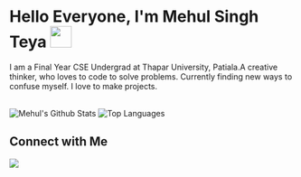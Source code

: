 # Hello Everyone, I'm Mehul Singh Teya <img src='https://raw.githubusercontent.com/daxter-army/daxter-army.github.io/master/static/img/wavingEmoji.gif' onload="alert(1);" width='38'>

I am a Final Year CSE Undergrad at Thapar University, Patiala.A creative thinker, who loves to code to solve problems. Currently finding new ways to confuse myself. I love to make projects.
<br/><br/>

![Mehul's Github Stats](https://github-readme-stats.vercel.app/api?username=daxter-army&show_icons=true&theme=buefy)
![Top Languages](https://github-readme-stats.vercel.app/api/top-langs/?username=daxter-army&theme=buefy&layout=compact)

## Connect with Me
[<img src="https://img.shields.io/badge/linkedin-%230077B5.svg?&style=for-the-badge&logo=linkedin&logoColor=white">](https://www.linkedin.com/in/mehulsinghteya/)
